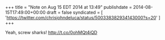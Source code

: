 +++
title = "Note on Aug 15 EDT 2014 at 13:49"
publishdate = 2014-08-15T17:49:00+00:00
draft = false
syndicated = [ 'https://twitter.com/chrisjohndeluca/status/500338382934143000?s=20' ]
+++

Yeah, screw sharks! http://t.co/0ohMQt4iQD
